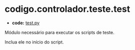 <a id="codigo-controlador-teste-test"></a>

# codigo.controlador.teste.test

* **code:**
  [test.py](../../../../codigo/controlador/teste/test.py)

<a id="module-codigo.controlador.teste.test"></a>

Módulo necessário para executar os scripts de teste.

Inclua ele no início do script.
